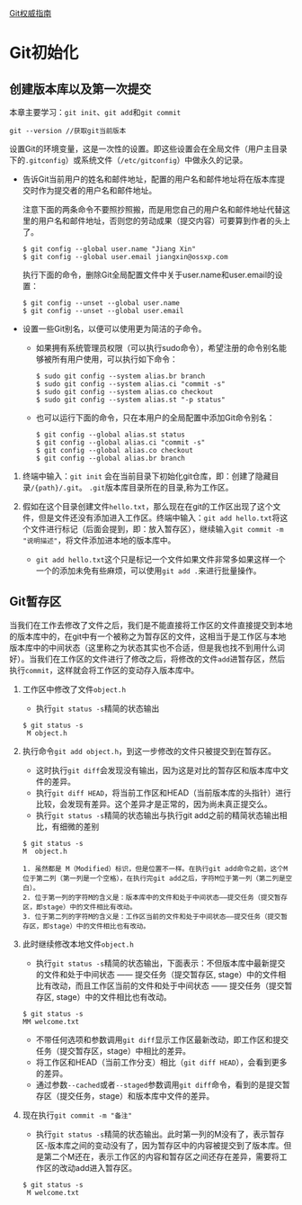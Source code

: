 [Git权威指南](http://www.worldhello.net/gotgit/index.html)
# Git初始化

## 创建版本库以及第一次提交

本章主要学习：`git init`、`git add`和`git commit`

```
git --version //获取git当前版本
```
设置Git的环境变量，这是一次性的设置。即这些设置会在全局文件（用户主目录下的`.gitconfig`）或系统文件（`/etc/gitconfig`）中做永久的记录。

- 告诉Git当前用户的姓名和邮件地址，配置的用户名和邮件地址将在版本库提交时作为提交者的用户名和邮件地址。

    注意下面的两条命令不要照抄照搬，而是用您自己的用户名和邮件地址代替这里的用户名和邮件地址，否则您的劳动成果（提交内容）可要算到作者的头上了。
    
    ```
    $ git config --global user.name "Jiang Xin"
    $ git config --global user.email jiangxin@ossxp.com
    ```
    执行下面的命令，删除Git全局配置文件中关于user.name和user.email的设置：
    
    ```
    $ git config --unset --global user.name
    $ git config --unset --global user.email
    ```
    
- 设置一些Git别名，以便可以使用更为简洁的子命令。
    
    - 如果拥有系统管理员权限（可以执行sudo命令），希望注册的命令别名能够被所有用户使用，可以执行如下命令：

        ```
        $ sudo git config --system alias.br branch
        $ sudo git config --system alias.ci "commit -s"
        $ sudo git config --system alias.co checkout
        $ sudo git config --system alias.st "-p status"
        ```
    - 也可以运行下面的命令，只在本用户的全局配置中添加Git命令别名：
    
        ```
        $ git config --global alias.st status
        $ git config --global alias.ci "commit -s"
        $ git config --global alias.co checkout
        $ git config --global alias.br branch
        ```

1. 终端中输入：`git init` 会在当前目录下初始化git仓库，即：创建了隐藏目录`/{path}/.git`。
`.git`版本库目录所在的目录,称为工作区。

2. 假如在这个目录创建文件`hello.txt`，那么现在在git的工作区出现了这个文件，但是文件还没有添加进入工作区。终端中输入：`git add hello.txt`将这个文件进行标记（后面会提到，即：放入暂存区），继续输入`git commit -m "说明描述"`，将文件添加进本地的版本库中。
    - `git add hello.txt`这个只是标记一个文件如果文件非常多如果这样一个一个的添加未免有些麻烦，可以使用`git add .`来进行批量操作。

## Git暂存区
当我们在工作去修改了文件之后，我们是不能直接将工作区的文件直接提交到本地的版本库中的，在git中有一个被称之为暂存区的文件，这相当于是工作区与本地版本库中的中间状态（这里称之为状态其实也不合适，但是我也找不到用什么词好）。当我们在工作区的文件进行了修改之后，将修改的文件`add`进暂存区，然后执行`commit`，这样就会将工作区的变动存入版本库中。

1. 工作区中修改了文件`object.h`
    - 执行`git status -s`精简的状态输出

    ```
    $ git status -s
     M object.h
    ```
    
2. 执行命令`git add object.h`，到这一步修改的文件只被提交到在暂存区。
    - 这时执行`git diff`会发现没有输出，因为这是对比的暂存区和版本库中文件的差异。
    - 执行`git diff HEAD`，将当前工作区和HEAD（当前版本库的头指针）进行比较，会发现有差异。这个差异才是正常的，因为尚未真正提交么。
    - 执行`git status -s`精简的状态输出与执行git add之前的精简状态输出相比，有细微的差别

    ```
    $ git status -s
    M  object.h
    ```
    
    ```
    1. 虽然都是 M（Modified）标识，但是位置不一样。在执行git add命令之前，这个M位于第二列（第一列是一个空格），在执行完git add之后，字符M位于第一列（第二列是空白）。 
    2. 位于第一列的字符M的含义是：版本库中的文件和处于中间状态——提交任务（提交暂存区，即stage）中的文件相比有改动。
    3. 位于第二列的字符M的含义是：工作区当前的文件和处于中间状态——提交任务（提交暂存区，即stage）中的文件相比也有改动。
    ```

3. 此时继续修改本地文件`object.h`
    - 执行`git status -s`精简的状态输出，下面表示：不但版本库中最新提交的文件和处于中间状态 —— 提交任务（提交暂存区, stage）中的文件相比有改动，而且工作区当前的文件和处于中间状态 —— 提交任务（提交暂存区, stage）中的文件相比也有改动。
    
    ```
    $ git status -s
    MM welcome.txt
    ```
    
    - 不带任何选项和参数调用`git diff`显示工作区最新改动，即工作区和提交任务（提交暂存区，stage）中相比的差异。
    - 将工作区和HEAD（当前工作分支）相比（`git diff HEAD`），会看到更多的差异。
    - 通过参数`--cached`或者`--staged`参数调用`git diff`命令，看到的是提交暂存区（提交任务，stage）和版本库中文件的差异。

4. 现在执行`git commit -m "备注"`
    - 执行`git status -s`精简的状态输出。此时第一列的M没有了，表示暂存区-版本库之间的变动没有了，因为暂存区中的内容被提交到了版本库。但是第二个M还在，表示工作区的内容和暂存区之间还存在差异，需要将工作区的改动add进入暂存区。
    
    ```
    $ git status -s
     M welcome.txt
    ```


